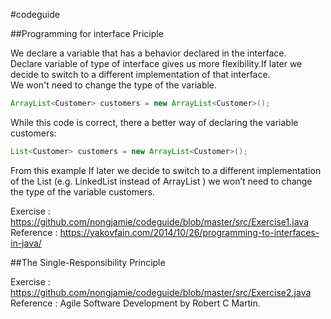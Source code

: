 #codeguide

##Programming for interface Priciple

We declare a variable that has a behavior declared in the interface.<br>Declare variable of type of interface gives us more flexibility.If later we decide to switch to a different implementation of that interface.<br>We won't need to change the type of the variable.
  ```java
ArrayList<Customer> customers = new ArrayList<Customer>();
  ```
While this code is correct,  there a better way of declaring the variable customers:
  ```java
List<Customer> customers = new ArrayList<Customer>();
  ```
From this example If later we decide to switch to a different implementation of the List (e.g. LinkedList instead of ArrayList ) we won’t need to change the type of the variable customers.

Exercise : https://github.com/nongjamie/codeguide/blob/master/src/Exercise1.java
Reference : https://yakovfain.com/2014/10/26/programming-to-interfaces-in-java/

##The Single-Responsibility Principle

Exercise : https://github.com/nongjamie/codeguide/blob/master/src/Exercise2.java
Reference : Agile Software Development by Robert C Martin.
